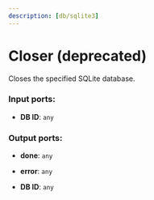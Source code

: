 ```yaml
---
description: [db/sqlite3]
---
```


# Closer (deprecated)

Closes the specified SQLite database.

### Input ports:

* __DB ID__: `any`

### Output ports:

* __done__: `any`


* __error__: `any`


* __DB ID__: `any`

